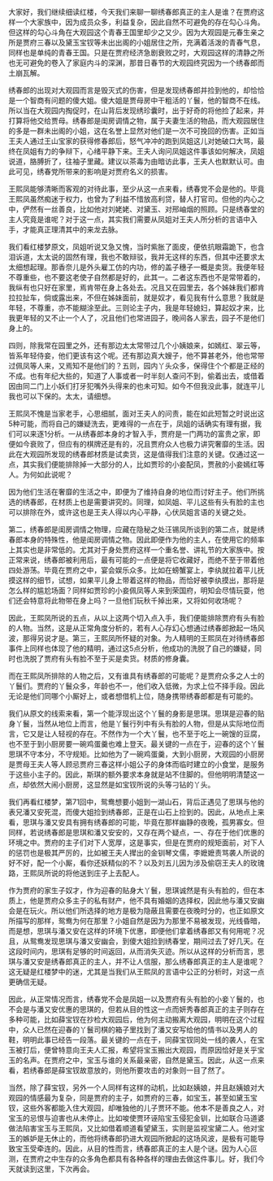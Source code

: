 
大家好，我们继续细读红楼，今天我们来聊一聊绣春郎真正的主人是谁？在贾府这样一个大家族中，因为成员众多，利益复杂，因此自然不可避免的存在勾心斗角。但这样的勾心斗角在大观园这个青春王国里却少之又少。因为大观园是元春生亲之所是贾府三春以及黛玉宝钗等未出出阁的小姐居住之所，充满着活泼的青春气息，同样也是单纯的青春王国。只是在贾府经济急剧衰败之时，大观园这样的清静之所也无可避免的卷入了家庭内斗的深渊，那昔日春节的大观园终究因为一个绣春郎而土崩瓦解。

绣春郎的出现对大观园而言是毁灭式的伤害，但是发现绣春郎并捡到他的，却恰恰是一个智商有问题的傻大姐。傻大姐是贾母房中干粗活的丫鬟，他的智商不在线。所以当在大观园内掏促时，在山背后发现绣珍囊时，出于好奇的将他捡了起来，并打算将他交给贾母。绣春郎是闺房调情之物，属于夫妻生活的物品，而大观园居住的多是一群未出阁的小姐，这在名誉上显然对他们是一次不可挽回的伤害。正如当王夫人通过王山宝家的获得修春郎后，怒气冲冲的跑到凤姐这儿对她破口大骂，最终在凤姐有力的争辩下，心绪平静下来。王夫人询问凤姐这件事该如何解决，凤姐说道，胳膊折了，往袖子里藏。建议以茶毒为由暗访此事，王夫人也默默认可。由此可见，绣春党所带来的影响是对贾府名义的损害。

王熙凤能够清晰而客观的对待此事，至少从这一点来看，绣春党不会是他的。毕竟王熙凤虽然痴迷于权力，也曾为了利益不惜放高利贷，替人打官司。但他的内心之中，俨然有一丝善良，比如他对刘姥姥、对黛玉、对邢岫烟的照顾。只是绣春堂的主人究竟是谁呢？对于这一点，其实我们需要从凤姐对王夫人所分析的言语中入手，才能真正理清其中的来龙去脉。

我们看红楼梦原文，凤姐听说又急又愧，当时紫胀了面皮，便依抗眼霜跪下，也含泪诉道，太太说的固然有理，我也不敢辩驳，我并无这样的东西，但其中还要求太太细想起理。那香奈儿是外头雇工仿的内功，修的盖子穗子一概是卖货。我便年轻不尊重些，也不要这老使子自然都是好的，此其一。二者这东西也不是常带着的，我纵有也只好在家里，焉肯带在身上各处去。况且又在园里去，各个姊妹我们都肯拉拉扯车，倘或露出来，不但在姊妹面前，就是奴才，看见我有什么意思？我就是年轻，不尊重，亦不能糊涂至此。三则论主子内，我是年轻媳妇，算起奴才来，比我更年轻的又不止一个人了，况且他们也常进园子，晚间各人家去，园子不是他们身上的。

四则，除我常在园里之外，还有那边太太常带过几个小姨娘来，如嫣红、翠云等，皆系年轻侍妾，他们更该有这个呢。还有那边真大嫂子，他不算甚老外，他也常带过佩凤等人来，又焉知不是他们的？五则，园内丫头众多，保得住个个都是正经的不成。也有年纪大些的，知道了人事或者一时半刻人查问不到，偷着出去，或借着因由同二门上小妖们打牙犯嘴外头得来的也未可知。如今不但我没此事，就连平儿我也可以下保的。太太，请细想。

王熙凤不愧是当家老手，心思细腻，面对王夫人的问责，能在如此短暂之时说出这5种可能，而将自己的嫌疑洗去，更难得的一点在于，凤姐的话确实有理有据，我们可以来逐1分析。一从绣春郎本身的才智入手，贾府是一门两功的富贵之家，即便如今衰败了，但应有的棋牌还是有的，况且贾府众人也极力讲究奢靡的生活。因此在大观园所发现的绣春郎材质是试卖货，这是值得我们注意的关键。仅通过这一点，其实我们便能排除掉一大部分的人，比如贾珍的小妾配凤，贾赦的小妾嫣红等人。为何如此说呢？

因为他们生活在奢靡的生活之中，即便为了维持自身的地位而讨好主子。他们所挑选的绣春郎，在材质上也是需要讲究的。同理，如凤姐、平儿这些有头有脸的主也可以排除在外，或许这也是王夫人得以内心平静，心伏凤姐言语的关键之处。

第二，绣春郎是闺房调情之物理，应藏在隐秘之处汪锡凤所谈到的第二点，就是绣春郎本身的特殊性，他是闺房调情之物。因此即便作为他的主人，在使用它的频率上其实也是非常低的。尤其对于身处贾府这样一个重名誉、讲礼节的大家族中。按正常来说，绣春郎被利用后，最有可能的一点便是将它收藏好，而绝不至于带着他四处游荡。毕竟在贾府之中，宴会娱乐众多。比如在螃蟹宴上，李纨就拉着平儿抚摸这样的细节，试想，如果平儿身上带着这样的物品，而恰好被李纨摸出，那将是怎么样的尴尬场面？同样如贾珍的小妾佩凤等人来到荣国府，明知会尽情玩耍，他们还会特意将此物带在身上吗？一旦他们玩秋千掉出来，又将如何收场呢？

因此，王熙凤所说的五点，从以上这两个切入点入手，我们便能排除贾府有头有脸的人物。当然，这是从正常角度分析的，若有人心存幻心想通过绣春郎掀起一场风波，那得另说才是。第三，王熙凤所怀疑的对象。为人精明的王熙凤在对待绣春郎事件上同样也体现了他的精明，通过这5点分析，他成功的洗脱了自己的嫌疑，同时也洗脱了贾府有头有脸不至于买是卖货。材质的修身囊。

而在王熙凤所排除的人物之后，又有谁具有绣春郎的可能呢？是贾府众多之人士的丫鬟们。贾府的丫鬟众多，年龄也不一，他们收入低微，为求上位不择手段。因此无论是他们同哪个小厮好上，或者想借机上位，随身携带绣春郎都是有可能的。

我们从原文的线索来看，第一个能浮现出这个丫鬟的身影是思琪。思琪是迎春的贴身丫鬟，当然从地位上而言，他是丫鬟行列中有头有脸的人物，但是从实际地位而言，它又是让人轻视的存在。不然作为一个大丫鬟，也不至于吃上一碗馊的豆腐，也不至于到小厨房要一碗鸡蛋羹也难上登天。最关键的一点在于，迎春的这个丫鬟思琪不守本分，不守规矩。比如他为了一碗鸡蛋羹，大到小厨房，大观园的小厨房是贾母王夫人等人顾忌贾府三春这样小姐公子的身体而临时建立的小食堂，是服务于这些小主子的。因此，斯琪的额外要求本身就是站不住脚的。但他明明清楚这一点，却依然大闹小厨房，这显然是如宝钗所说的头等刁钻的丫头。

我们再看红楼梦，第71回中，鸳鸯想要小姐到一湖山石，背后正遇见了思琪与他的表兄潘又安死混，而傻大姐捡到绣春郎，正是在山石上捡到的。因此，从地点上来看，思琪与潘又安具有拥有绣春郎的可能，毕竟在那样幽静的夜晚，孤男寡女。但同样，若说绣春郎是思琪和潘又安安的，又存在两个疑点，一、存在于他们优惠的环境之中。贾府的主子们对下人宽厚，这是事实，但是在贾府的规矩面前，对下人的惩罚也是极其严厉的，比如被王夫人撵出的金钏琴文儒，李嬷嬷责骂袭人所说的好不好，配一个小厮，看你还妖精似的不？以及刘五儿因为涉及偷窃王夫人的玫瑰路，王熙凤所说的将他送到庄子上去配人。

作为贾府的家生子奴才，作为迎春的贴身大丫鬟，思琪诚然是有头有脸的，但在本质上，他是贾府众多主子的私有财产，他不具有婚姻的选择权，因此他与潘又安幽会是在玩火。所以他们所选择的地方是极为隐蔽且需要在夜晚时分的，也正如原文所描写的那样，鸳鸯为何在那里？小姐自然是因为为那里不易被发现，光线昏暗，而是想，思琪与潘又安在这样的环境下优惠，即便他们拿着绣春郎又有何用呢？况且，从鸳鸯发现思琪与潘又安幽会，到傻大姐捡到绣春堂，期间过去了好几天。在这段时间内，思琪有足够的时间返回，从而消失灭迹。所以从这样的分析而言，思琪与潘又安是绣春郎真正的主人，并不让人信服，那么绣春郎真正的主人是谁呢？这无疑是红楼梦中的迷，尤其是当我们从王熙凤的言语中公正的分析时，对这一点更确信无疑。

因此，从正常情况而言，绣春党不会是凤姐一以及贾府有头有脸的小妾丫鬟的，也不会是与潘又安优惠的思琪的，但若从目的性这一点而妍秀春郎真正的主子则存在多种可能，比如薛宝钗在抄检大观园后，他为何主动搬离大观园，明明在这个过程中，众人已然在迎春的丫鬟司棋的箱子里找到了潘又安写给他的情书以及男人的鞋，明明此事已经告一段落。最关键的一点在于，同薛宝钗同处一线的袭人，在宝玉被打后，便曾特意向王夫人汇报，希望将宝玉搬出大观园，而原因恰好是关乎宝玉的名声。在贾府之中，宝玉与谁的关系最亲密，自然是黛玉。因此，从这一点来看，若绣春郎是薛宝钗故意放的，则他所要攻击的对象则一目了然了。

当然，除了薛宝钗，另外一个人同样有这样的动机，比如赵姨娘，并且赵姨娘对大观园的情感最为复杂，同是贾府的主子，如贾府的三春，如宝玉，甚至如黛玉宝钗，这些外客都能入住大观园，却唯独他的儿子贾环不能。他本不是善良之人，对宝玉的忌恨与迫害也从未停止。比如唆使贾环诬陷宝玉侵犯金钏，比如联合马道婆做法陷害宝玉与王熙凤，又比如借着顺道看望黛玉，实则是监视宝黛二人。他对宝玉的嫉妒是无休止的，而他将绣春郎扔进大观园所掀起的这场风波，是极有可能导致宝玉受牵连的。因此，从目的性而言，绣春郎真正的主人是个谜。因为人心叵测，在贾府之中生存的众多角色都具有各种各样的理由去做这件事儿。好，我们今天就读到这里，下次再会。


